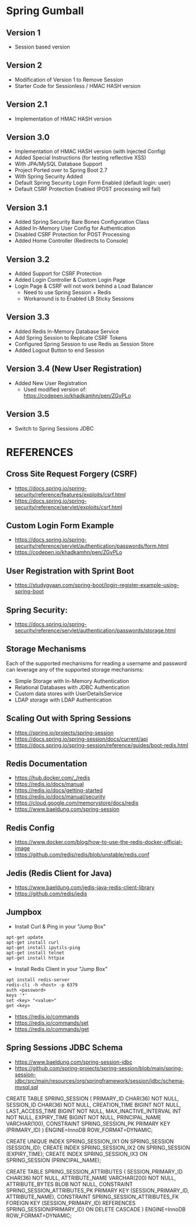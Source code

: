 # Spring Gumball

## Version 1

* Session based version

## Version 2

* Modification of Version 1 to Remove Session
* Starter Code for Sessionless / HMAC HASH version

## Version 2.1

* Implementation of HMAC HASH version

## Version 3.0

* Implementation of HMAC HASH version (with Injected Config)
* Added Special Instructions (for testing reflective XSS)
* With JPA/MySQL Database Support
* Project Ported over to Spring Boot 2.7
* With Spring Security Added
* Default Spring Security Login Form Enabled (default login: user)
* Default CSRF Protection Enabled (POST processing will fail)

## Version 3.1 

* Added Spring Security Bare Bones Configuration Class
* Added In-Memory User Config for Authentication
* Disabled CSRF Protection for POST Processing
* Added Home Controller (Redirects to Console)

## Version 3.2

* Added Support for CSRF Protection
* Added Login Controller & Custom Login Page
* Login Page & CSRF will not work behind a Load Balancer 
	* Need to use Spring Session + Redis
	* Workaround is to Enabled LB Sticky Sessions

## Version 3.3

* Added Redis In-Memory Database Service
* Add Spring Session to Replicate CSRF Tokens
* Configured Spring Session to use Redis as Session Store
* Added Logout Button to end Session

## Version 3.4 (New User Registration)

* Added New User Registration
	* Used modified version of: 
	  https://codepen.io/khadkamhn/pen/ZGvPLo

## Version 3.5

* Switch to Spring Sessions JDBC


# REFERENCES


## Cross Site Request Forgery (CSRF)

* https://docs.spring.io/spring-security/reference/features/exploits/csrf.html
* https://docs.spring.io/spring-security/reference/servlet/exploits/csrf.html


## Custom Login Form Example

* https://docs.spring.io/spring-security/reference/servlet/authentication/passwords/form.html
* https://codepen.io/khadkamhn/pen/ZGvPLo


## User Registration with Sprint Boot

* https://studygyaan.com/spring-boot/login-register-example-using-spring-boot


## Spring Security:
	
* https://docs.spring.io/spring-security/reference/servlet/authentication/passwords/storage.html
	
## Storage Mechanisms
	
Each of the supported mechanisms for reading a username and password can leverage any of 
the supported storage mechanisms:
	
* Simple Storage with In-Memory Authentication
* Relational Databases with JDBC Authentication
* Custom data stores with UserDetailsService
* LDAP storage with LDAP Authentication

## Scaling Out with Spring Sessions

* https://spring.io/projects/spring-session
* https://docs.spring.io/spring-session/docs/current/api
* https://docs.spring.io/spring-session/reference/guides/boot-redis.html

## Redis Documentation

* https://hub.docker.com/_/redis
* https://redis.io/docs/manual
* https://redis.io/docs/getting-started
* https://redis.io/docs/manual/security
* https://cloud.google.com/memorystore/docs/redis
* https://www.baeldung.com/spring-session

## Redis Config

* https://www.docker.com/blog/how-to-use-the-redis-docker-official-image
* https://github.com/redis/redis/blob/unstable/redis.conf

## Jedis (Redis Client for Java)

* https://www.baeldung.com/jedis-java-redis-client-library
* https://github.com/redis/jedis

## Jumpbox

* Install Curl & Ping in your "Jump Box"

```
apt-get update
apt-get install curl
apt-get install iputils-ping
apt-get install telnet
apt-get install httpie
```

* Install Redis Client in your "Jump Box"

```
apt install redis-server
redis-cli -h <host> -p 6379
auth <password>
keys '*'
set <key> "<value>"
get <key>
```

* https://redis.io/commands
* https://redis.io/commands/set
* https://redis.io/commands/get


## Spring Sessions JDBC Schema

* https://www.baeldung.com/spring-session-jdbc
* https://github.com/spring-projects/spring-session/blob/main/spring-session-jdbc/src/main/resources/org/springframework/session/jdbc/schema-mysql.sql



CREATE TABLE SPRING_SESSION (
  PRIMARY_ID CHAR(36) NOT NULL,
  SESSION_ID CHAR(36) NOT NULL,
  CREATION_TIME BIGINT NOT NULL,
  LAST_ACCESS_TIME BIGINT NOT NULL,
  MAX_INACTIVE_INTERVAL INT NOT NULL,
  EXPIRY_TIME BIGINT NOT NULL,
  PRINCIPAL_NAME VARCHAR(100),
  CONSTRAINT SPRING_SESSION_PK PRIMARY KEY (PRIMARY_ID)
) ENGINE=InnoDB ROW_FORMAT=DYNAMIC;

CREATE UNIQUE INDEX SPRING_SESSION_IX1 ON SPRING_SESSION (SESSION_ID);
CREATE INDEX SPRING_SESSION_IX2 ON SPRING_SESSION (EXPIRY_TIME);
CREATE INDEX SPRING_SESSION_IX3 ON SPRING_SESSION (PRINCIPAL_NAME);

CREATE TABLE SPRING_SESSION_ATTRIBUTES (
  SESSION_PRIMARY_ID CHAR(36) NOT NULL,
  ATTRIBUTE_NAME VARCHAR(200) NOT NULL,
  ATTRIBUTE_BYTES BLOB NOT NULL,
  CONSTRAINT SPRING_SESSION_ATTRIBUTES_PK PRIMARY KEY (SESSION_PRIMARY_ID, ATTRIBUTE_NAME),
  CONSTRAINT SPRING_SESSION_ATTRIBUTES_FK FOREIGN KEY (SESSION_PRIMARY_ID) REFERENCES SPRING_SESSION(PRIMARY_ID) ON DELETE CASCADE
) ENGINE=InnoDB ROW_FORMAT=DYNAMIC;

